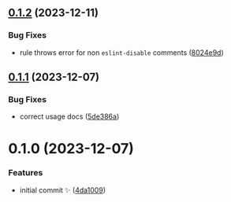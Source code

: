 ## [0.1.2](https://github.com/JoshuaKGoldberg/eslint-plugin-never-disable/compare/0.1.1...0.1.2) (2023-12-11)

### Bug Fixes

- rule throws error for non `eslint-disable` comments ([8024e9d](https://github.com/JoshuaKGoldberg/eslint-plugin-never-disable/commit/8024e9d92c6fc2ba4fc6e8a114944f1e252168d5))

## [0.1.1](https://github.com/JoshuaKGoldberg/eslint-plugin-never-disable/compare/0.1.0...0.1.1) (2023-12-07)

### Bug Fixes

- correct usage docs ([5de386a](https://github.com/JoshuaKGoldberg/eslint-plugin-never-disable/commit/5de386a433933df693a05dca0a928a7945e3ea39))

# 0.1.0 (2023-12-07)

### Features

- initial commit ✨ ([4da1009](https://github.com/JoshuaKGoldberg/eslint-plugin-never-disable/commit/4da10097f7704ae844b1951f937bf20360e3fdbb))
